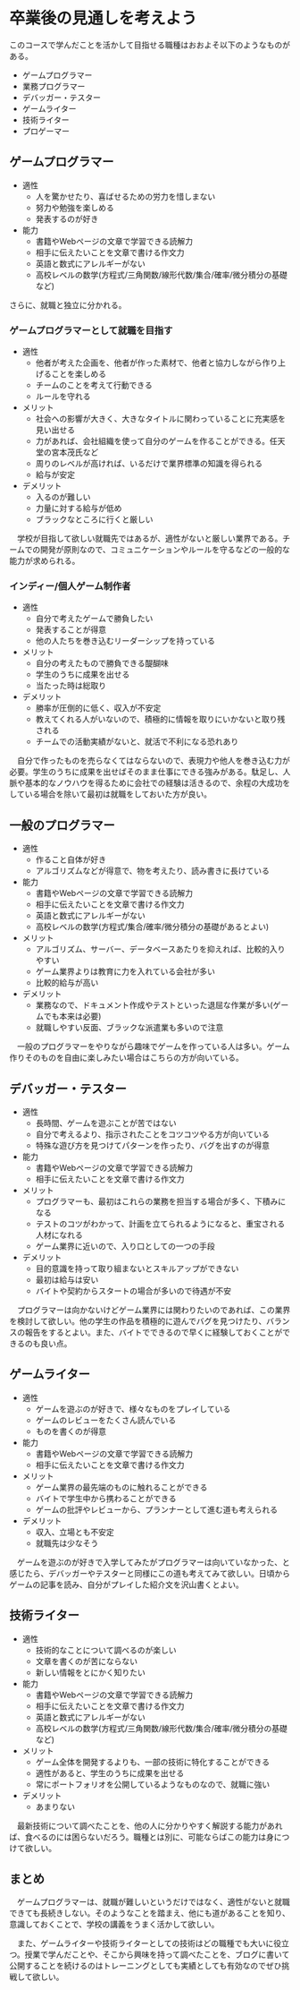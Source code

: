 # 卒業後の見通しを考えよう
このコースで学んだことを活かして目指せる職種はおおよそ以下のようなものがある。

- ゲームプログラマー
- 業務プログラマー
- デバッガー・テスター
- ゲームライター
- 技術ライター
- プロゲーマー

## ゲームプログラマー
- 適性
  - 人を驚かせたり、喜ばせるための労力を惜しまない
  - 努力や勉強を楽しめる
  - 発表するのが好き
- 能力
  - 書籍やWebページの文章で学習できる読解力
  - 相手に伝えたいことを文章で書ける作文力
  - 英語と数式にアレルギーがない
  - 高校レベルの数学(方程式/三角関数/線形代数/集合/確率/微分積分の基礎など)

さらに、就職と独立に分かれる。

### ゲームプログラマーとして就職を目指す
- 適性
  - 他者が考えた企画を、他者が作った素材で、他者と協力しながら作り上げることを楽しめる
  - チームのことを考えて行動できる
  - ルールを守れる
- メリット
  - 社会への影響が大きく、大きなタイトルに関わっていることに充実感を見い出せる
  - 力があれば、会社組織を使って自分のゲームを作ることができる。任天堂の宮本茂氏など
  - 周りのレベルが高ければ、いるだけで業界標準の知識を得られる
  - 給与が安定
- デメリット
  - 入るのが難しい
  - 力量に対する給与が低め
  - ブラックなところに行くと厳しい

　学校が目指して欲しい就職先ではあるが、適性がないと厳しい業界である。チームでの開発が原則なので、コミュニケーションやルールを守るなどの一般的な能力が求められる。

### インディー/個人ゲーム制作者
- 適性
  - 自分で考えたゲームで勝負したい
  - 発表することが得意
  - 他の人たちを巻き込むリーダーシップを持っている
- メリット
  - 自分の考えたもので勝負できる醍醐味
  - 学生のうちに成果を出せる
  - 当たった時は総取り
- デメリット
  - 勝率が圧倒的に低く、収入が不安定
  - 教えてくれる人がいないので、積極的に情報を取りにいかないと取り残される
  - チームでの活動実績がないと、就活で不利になる恐れあり

　自分で作ったものを売らなくてはならないので、表現力や他人を巻き込む力が必要。学生のうちに成果を出せばそのまま仕事にできる強みがある。駄足し、人脈や基本的なノウハウを得るために会社での経験は活きるので、余程の大成功をしている場合を除いて最初は就職をしておいた方が良い。

## 一般のプログラマー
- 適性
  - 作ること自体が好き
  - アルゴリズムなどが得意で、物を考えたり、読み書きに長けている
- 能力
  - 書籍やWebページの文章で学習できる読解力
  - 相手に伝えたいことを文章で書ける作文力
  - 英語と数式にアレルギーがない
  - 高校レベルの数学(方程式/集合/確率/微分積分の基礎があるとよい)
- メリット
  - アルゴリズム、サーバー、データベースあたりを抑えれば、比較的入りやすい
  - ゲーム業界よりは教育に力を入れている会社が多い
  - 比較的給与が高い
- デメリット
  - 業務なので、ドキュメント作成やテストといった退屈な作業が多い(ゲームでも本来は必要)
  - 就職しやすい反面、ブラックな派遣業も多いので注意

　一般のプログラマーをやりながら趣味でゲームを作っている人は多い。ゲーム作りそのものを自由に楽しみたい場合はこちらの方が向いている。

## デバッガー・テスター
- 適性
  - 長時間、ゲームを遊ぶことが苦ではない
  - 自分で考えるより、指示されたことをコツコツやる方が向いている
  - 特殊な遊び方を見つけてパターンを作ったり、バグを出すのが得意
- 能力
  - 書籍やWebページの文章で学習できる読解力
  - 相手に伝えたいことを文章で書ける作文力
- メリット
  - プログラマーも、最初はこれらの業務を担当する場合が多く、下積みになる
  - テストのコツがわかって、計画を立てられるようになると、重宝される人材になれる
  - ゲーム業界に近いので、入り口としての一つの手段
- デメリット
  - 目的意識を持って取り組まないとスキルアップができない
  - 最初は給与は安い
  - バイトや契約からスタートの場合が多いので待遇が不安

　プログラマーは向かないけどゲーム業界には関わりたいのであれば、この業界を検討して欲しい。他の学生の作品を積極的に遊んでバグを見つけたり、バランスの報告をするとよい。また、バイトでできるので早くに経験しておくことができるのも良い点。

## ゲームライター
- 適性
  - ゲームを遊ぶのが好きで、様々なものをプレイしている
  - ゲームのレビューをたくさん読んでいる
  - ものを書くのが得意
- 能力
  - 書籍やWebページの文章で学習できる読解力
  - 相手に伝えたいことを文章で書ける作文力
- メリット
  - ゲーム業界の最先端のものに触れることができる
  - バイトで学生中から携わることができる
  - ゲームの批評やレビューから、プランナーとして進む道も考えられる
- デメリット
  - 収入、立場とも不安定
  - 就職先は少なそう

　ゲームを遊ぶのが好きで入学してみたがプログラマーは向いていなかった、と感じたら、デバッガーやテスターと同様にこの道も考えてみて欲しい。日頃からゲームの記事を読み、自分がプレイした紹介文を沢山書くとよい。

## 技術ライター
- 適性
  - 技術的なことについて調べるのが楽しい
  - 文章を書くのが苦にならない
  - 新しい情報をとにかく知りたい
- 能力
  - 書籍やWebページの文章で学習できる読解力
  - 相手に伝えたいことを文章で書ける作文力
  - 英語と数式にアレルギーがない
  - 高校レベルの数学(方程式/三角関数/線形代数/集合/確率/微分積分の基礎など)
- メリット
  - ゲーム全体を開発するよりも、一部の技術に特化することができる
  - 適性があると、学生のうちに成果を出せる
  - 常にポートフォリオを公開しているようなものなので、就職に強い
- デメリット
  - あまりない

　最新技術について調べたことを、他の人に分かりやすく解説する能力があれば、食べるのには困らないだろう。職種とは別に、可能ならばこの能力は身につけて欲しい。

## まとめ
　ゲームプログラマーは、就職が難しいというだけではなく、適性がないと就職できても長続きしない。そのようなことを踏まえ、他にも道があることを知り、意識しておくことで、学校の講義をうまく活かして欲しい。

　また、ゲームライターや技術ライターとしての技術はどの職種でも大いに役立つ。授業で学んだことや、そこから興味を持って調べたことを、ブログに書いて公開することを続けるのはトレーニングとしても実績としても有効なのでぜひ挑戦して欲しい。

